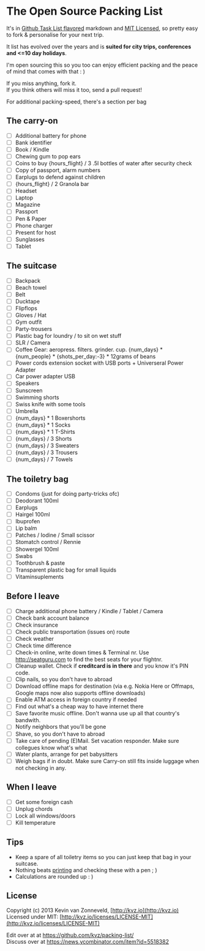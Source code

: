 # The Open Source Packing List

It's in 
[Github Task List flavored](https://github.com/blog/1375-task-lists-in-gfm-issues-pulls-comments)
markdown and 
[MIT Licensed](http://kvz.io/licenses/LICENSE-MIT), 
so pretty easy to fork & personalise for your next trip.

It list has evolved over the years and is **suited for city trips, conferences and <=10 day holidays**.

I'm open sourcing this so you too can enjoy efficient packing and
the peace of mind that comes with that : )

If you miss anything, fork it.  
If you think others will miss it too, send a pull request!

For additional packing-speed, there's a section per bag

## The carry-on

- [ ] Additional battery for phone
- [ ] Bank identifier
- [ ] Book / Kindle
- [ ] Chewing gum to pop ears
- [ ] Coins to buy {hours_flight} / 3 .5l bottles of water after security check
- [ ] Copy of passport, alarm numbers
- [ ] Earplugs to defend against children
- [ ] {hours_flight} / 2 Granola bar
- [ ] Headset
- [ ] Laptop
- [ ] Magazine
- [ ] Passport
- [ ] Pen & Paper
- [ ] Phone charger
- [ ] Present for host
- [ ] Sunglasses
- [ ] Tablet

## The suitcase

- [ ] Backpack
- [ ] Beach towel
- [ ] Belt
- [ ] Ducktape
- [ ] Flipflops
- [ ] Gloves / Hat
- [ ] Gym outfit
- [ ] Party-trousers
- [ ] Plastic bag for loundry / to sit on wet stuff
- [ ] SLR / Camera
- [ ] Coffee Gear: aeropress. filters. grinder. cup. {num_days} * {num_people} * {shots_per_day:-3} * 12grams of beans
- [ ] Power cords extension socket with USB ports + Universeral Power Adapter
- [ ] Car power adapter USB
- [ ] Speakers
- [ ] Sunscreen
- [ ] Swimming shorts
- [ ] Swiss knife with some tools
- [ ] Umbrella
- [ ] {num_days} * 1 Boxershorts
- [ ] {num_days} * 1 Socks
- [ ] {num_days} * 1 T-Shirts
- [ ] {num_days} / 3 Shorts
- [ ] {num_days} / 3 Sweaters
- [ ] {num_days} / 3 Trousers
- [ ] {num_days} / 7 Towels

## The toiletry bag

- [ ] Condoms (just for doing party-tricks ofc)
- [ ] Deodorant 100ml
- [ ] Earplugs
- [ ] Hairgel 100ml
- [ ] Ibuprofen
- [ ] Lip balm
- [ ] Patches / Iodine / Small scissor
- [ ] Stomatch control / Rennie
- [ ] Showergel 100ml
- [ ] Swabs
- [ ] Toothbrush & paste
- [ ] Transparent plastic bag for small liquids
- [ ] Vitaminsuplements

## Before I leave

- [ ] Charge additional phone battery / Kindle / Tablet / Camera
- [ ] Check bank account balance
- [ ] Check insurance
- [ ] Check public transportation (issues on) route
- [ ] Check weather
- [ ] Check time difference
- [ ] Check-in online, write down times & Terminal nr. Use http://seatguru.com to find the best seats for your flightnr.
- [ ] Cleanup wallet. Check if **creditcard is in there** and you know it's PIN code.
- [ ] Clip nails, so you don't have to abroad
- [ ] Download offline maps for destination (via e.g. Nokia Here or Offmaps, Google maps now also supports offline downloads)
- [ ] Enable ATM access in foreign country if needed
- [ ] Find out what's a cheap way to have internet there
- [ ] Save favorite music offline. Don't wanna use up all that country's bandwith.
- [ ] Notify neighbors that you'll be gone
- [ ] Shave, so you don't have to abroad
- [ ] Take care of pending (E)Mail. Set vacation responder. Make sure collegues know what's what
- [ ] Water plants, arrange for pet babysitters
- [ ] Weigh bags if in doubt. Make sure Carry-on still fits inside luggage when not checking in any.

## When I leave

- [ ] Get some foreign cash
- [ ] Unplug chords
- [ ] Lock all windows/doors
- [ ] Kill temperature

## Tips

- Keep a spare of all toiletry items so you can just keep that bag in your suitcase.
- Nothing beats [printing](https://raw.github.com/kvz/packing-list/master/README.md) 
and checking these with a pen ; )
- Calculations are rounded up : )

## License

Copyright (c) 2013 Kevin van Zonneveld, [http://kvz.io](http://kvz.io)  
Licensed under MIT: [http://kvz.io/licenses/LICENSE-MIT](http://kvz.io/licenses/LICENSE-MIT)

Edit over at at https://github.com/kvz/packing-list/  
Discuss over at https://news.ycombinator.com/item?id=5518382
